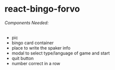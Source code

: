 # react-bingo-forvo

###### Components Needed:

- pic
- bingo card container
- place to write the spaker info
- modal to select type/language of game and start
- quit button
- number correct in a row
